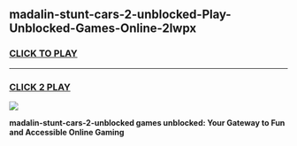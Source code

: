 
## madalin-stunt-cars-2-unblocked-Play-Unblocked-Games-Online-2lwpx
<h3>
<a href="https://premium76.site?title=madalin-stunt-cars-2-unblocked&ref=25A">CLICK TO PLAY</a></h3>
<hr>

<h3>
<a href="https://premium76.site?title=madalin-stunt-cars-2-unblocked&ref=25A">CLICK 2 PLAY</a>
  
</h3>

<a href="https://premium76.site?title=madalin-stunt-cars-2-unblocked&ref=25A"><img src="https://clearcache.store/games.png"></a>


**madalin-stunt-cars-2-unblocked games unblocked: Your Gateway to Fun and Accessible Online Gaming**
